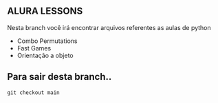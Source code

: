 ## ALURA LESSONS

Nesta branch você irá encontrar arquivos referentes as aulas de python

- Combo Permutations
- Fast Games
- Orientação a objeto

## Para sair desta branch..
```
git checkout main
```
